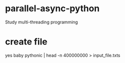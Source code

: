 # parallel-async-python
Study multi-threading programming

# create file
yes baby pythonic | head -n 400000000 > input_file.txts